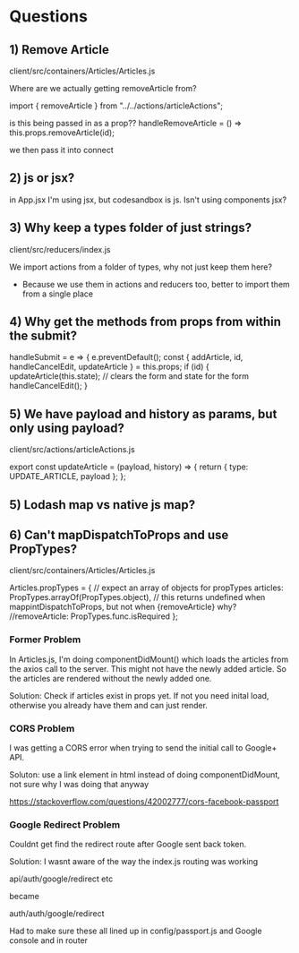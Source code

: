 # Questions

## 1) Remove Article

client/src/containers/Articles/Articles.js

Where are we actually getting removeArticle from?

import { removeArticle } from "../../actions/articleActions";

is this being passed in as a prop??
handleRemoveArticle = () => this.props.removeArticle(id);

we then pass it into connect

## 2) js or jsx?

in App.jsx I'm using jsx, but codesandbox is js. Isn't using components jsx?

## 3) Why keep a types folder of just strings?

client/src/reducers/index.js

We import actions from a folder of types, why not just keep them here?

-   Because we use them in actions and reducers too, better to import them from a single place

## 4) Why get the methods from props from within the submit?

handleSubmit = e => {
e.preventDefault();
const { addArticle, id, handleCancelEdit, updateArticle } = this.props;
if (id) {
updateArticle(this.state);
// clears the form and state for the form
handleCancelEdit();
}

## 5) We have payload and history as params, but only using payload?

client/src/actions/articleActions.js

export const updateArticle = (payload, history) => {
return {
type: UPDATE_ARTICLE,
payload
};
};

## 5) Lodash map vs native js map?

## 6) Can't mapDispatchToProps and use PropTypes?

client/src/containers/Articles/Articles.js

Articles.propTypes = {
// expect an array of objects for propTypes
articles: PropTypes.arrayOf(PropTypes.object),
// this returns undefined when mappintDispatchToProps, but not when {removeArticle} why?
//removeArticle: PropTypes.func.isRequired
};

### Former Problem

In Articles.js, I'm doing componentDidMount() which loads the articles from the axios call to the server. This might not have the newly added article. So the articles are rendered without the newly added one.

Solution: Check if articles exist in props yet. If not you need inital load, otherwise you already have them and can just render.

### CORS Problem

I was getting a CORS error when trying to send the initial call to Google+ API.

Soluton: use a link element in html instead of doing componentDidMount, not sure why I was doing that anyway

https://stackoverflow.com/questions/42002777/cors-facebook-passport

### Google Redirect Problem

Couldnt get find the redirect route after Google sent back token.

Solution: I wasnt aware of the way the index.js routing was working

api/auth/google/redirect etc

became

auth/auth/google/redirect

Had to make sure these all lined up in config/passport.js and Google console and in router
